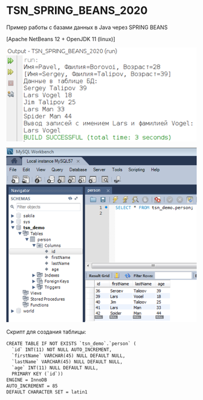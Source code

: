 # TSN_SPRING_BEANS_2020
Пример работы с базами данных в Java через SPRING BEANS

[Apache NetBeans 12 + OpenJDK 11 (linux)]

![screenshot](screenshot1.png)

![screenshot](screenshot2.png)

Скрипт для создания таблицы:
```
CREATE TABLE IF NOT EXISTS `tsn_demo`.`person` (
  `id` INT(11) NOT NULL AUTO_INCREMENT,
  `firstName` VARCHAR(45) NULL DEFAULT NULL,
  `lastName` VARCHAR(45) NULL DEFAULT NULL,
  `age` INT(11) NULL DEFAULT NULL,
  PRIMARY KEY (`id`))
ENGINE = InnoDB
AUTO_INCREMENT = 85
DEFAULT CHARACTER SET = latin1
```

